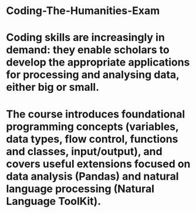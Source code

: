 # Coding-The-Humanities-Exam

# Coding skills are increasingly in demand: they enable scholars to develop the appropriate applications for processing and analysing data, either big or small.
# The course introduces foundational programming concepts (variables, data types, flow control, functions and classes, input/output), and covers useful extensions focused on data analysis (Pandas) and natural language processing (Natural Language ToolKit).
